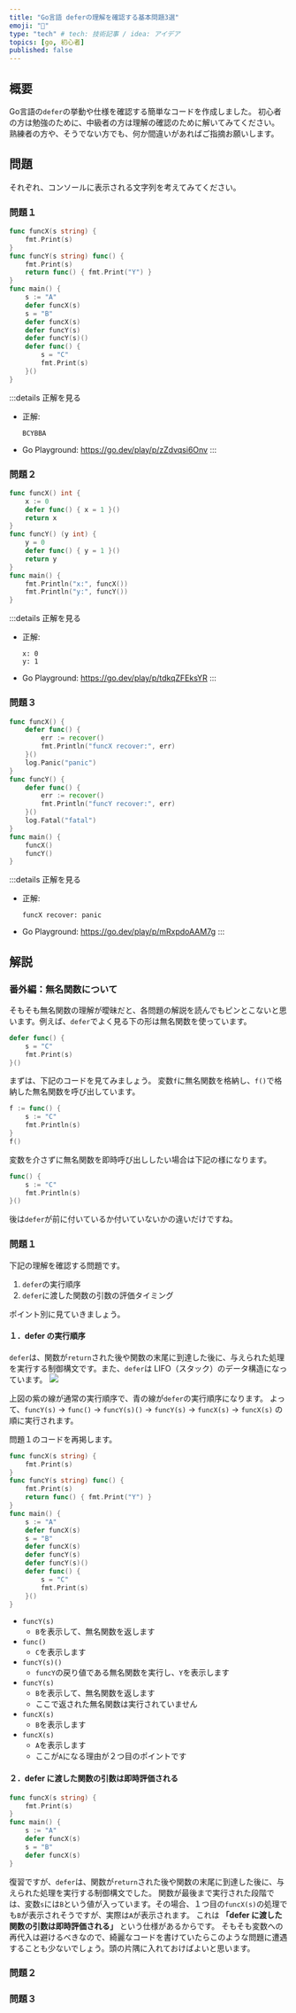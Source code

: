 ```yaml
---
title: "Go言語 deferの理解を確認する基本問題3選"
emoji: "🚀"
type: "tech" # tech: 技術記事 / idea: アイデア
topics: [go, 初心者]
published: false
---
```


## 概要
Go言語の`defer`の挙動や仕様を確認する簡単なコードを作成しました。
初心者の方は勉強のために、中級者の方は理解の確認のために解いてみてください。
熟練者の方や、そうでない方でも、何か間違いがあればご指摘お願いします。

## 問題
それぞれ、コンソールに表示される文字列を考えてみてください。
### 問題１

```go
func funcX(s string) {
	fmt.Print(s)
}
func funcY(s string) func() {
	fmt.Print(s)
	return func() { fmt.Print("Y") }
}
func main() {
	s := "A"
	defer funcX(s)
	s = "B"
	defer funcX(s)
	defer funcY(s)
	defer funcY(s)()
	defer func() {
		s = "C"
		fmt.Print(s)
	}()
}
```

:::details 正解を見る
* 正解:
	```
	BCYBBA
	```
* Go Playground: https://go.dev/play/p/zZdvqsi6Onv
:::

### 問題２
```go
func funcX() int {
	x := 0
	defer func() { x = 1 }()
	return x
}
func funcY() (y int) {
	y = 0
	defer func() { y = 1 }()
	return y
}
func main() {
	fmt.Println("x:", funcX())
	fmt.Println("y:", funcY())
}
```
:::details 正解を見る
* 正解:
	```
	x: 0
	y: 1
	```
* Go Playground: https://go.dev/play/p/tdkqZFEksYR
:::

### 問題３
```go
func funcX() {
	defer func() {
		err := recover()
		fmt.Println("funcX recover:", err)
	}()
	log.Panic("panic")
}
func funcY() {
	defer func() {
		err := recover()
		fmt.Println("funcY recover:", err)
	}()
	log.Fatal("fatal")
}
func main() {
	funcX()
	funcY()
}
```
:::details 正解を見る
* 正解:
	```
	funcX recover: panic
	```
* Go Playground: https://go.dev/play/p/mRxpdoAAM7g
:::

## 解説
### 番外編：無名関数について
そもそも無名関数の理解が曖昧だと、各問題の解説を読んでもピンとこないと思います。例えば、`defer`でよく見る下の形は無名関数を使っています。
```go
defer func() {
	s = "C"
	fmt.Print(s)
}()
```

まずは、下記のコードを見てみましょう。
変数`f`に無名関数を格納し、`f()`で格納した無名関数を呼び出しています。
```go
f := func() {
	s := "C"
	fmt.Println(s)
}
f()
```
変数を介さずに無名関数を即時呼び出ししたい場合は下記の様になります。
```go
func() {
	s := "C"
	fmt.Println(s)
}()
```
後は`defer`が前に付いているか付いていないかの違いだけですね。

### 問題１
下記の理解を確認する問題です。
1. `defer`の実行順序
1. `defer`に渡した関数の引数の評価タイミング

ポイント別に見ていきましょう。
#### １．defer の実行順序
`defer`は、関数が`return`された後や関数の末尾に到達した後に、与えられた処理を実行する制御構文です。また、`defer`は LIFO（スタック）のデータ構造になっています。
![](/images/golang-defer/golang-defer.drawio.png)

上図の紫の線が通常の実行順序で、青の線が`defer`の実行順序になります。
よって、`funcY(s)` → `func()` → `funcY(s)()` → `funcY(s)` → `funcX(s)` → `funcX(s)` の順に実行されます。

問題１のコードを再掲します。
```go
func funcX(s string) {
	fmt.Print(s)
}
func funcY(s string) func() {
	fmt.Print(s)
	return func() { fmt.Print("Y") }
}
func main() {
	s := "A"
	defer funcX(s)
	s = "B"
	defer funcX(s)
	defer funcY(s)
	defer funcY(s)()
	defer func() {
		s = "C"
		fmt.Print(s)
	}()
}
```

* `funcY(s)`
	* `B`を表示して、無名関数を返します
* `func()`
	* `C`を表示します
* `funcY(s)()`
	* `funcY`の戻り値である無名関数を実行し、`Y`を表示します
* `funcY(s)`
	* `B`を表示して、無名関数を返します
	* ここで返された無名関数は実行されていません
* `funcX(s)`
	* `B`を表示します
* `funcX(s)`
	* `A`を表示します
	* ここが`A`になる理由が２つ目のポイントです

#### ２．defer に渡した関数の引数は即時評価される
```go
func funcX(s string) {
	fmt.Print(s)
}
func main() {
	s := "A"
	defer funcX(s)
	s = "B"
	defer funcX(s)
}
```
復習ですが、`defer`は、関数が`return`された後や関数の末尾に到達した後に、与えられた処理を実行する制御構文でした。
関数が最後まで実行された段階では、変数`s`には`B`という値が入っています。その場合、１つ目の`funcX(s)`の処理でも`B`が表示されそうですが、実際は`A`が表示されます。
これは **「defer に渡した関数の引数は即時評価される」** という仕様があるからです。
そもそも変数への再代入は避けるべきなので、綺麗なコードを書けていたらこのような問題に遭遇することも少ないでしょう。頭の片隅に入れておけばよいと思います。

### 問題２
### 問題３